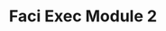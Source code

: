 ---
title: Faci Exec Module 2
redirect_to: https://drive.google.com/file/d/1PEk8r4DSv5IMLstx0ukO2Uae_B9RorUT/view?usp=share_link
redirect_from: 
  - /FaciExecModule2
  - /faciexecmodule2
---
